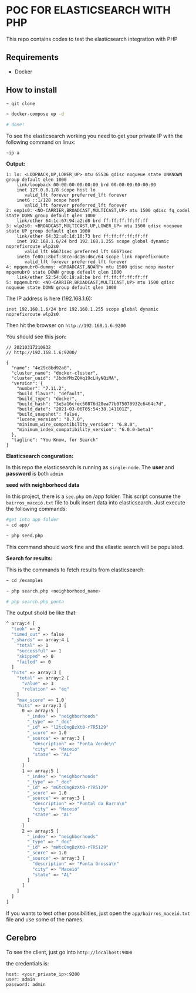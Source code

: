 # POC FOR ELASTICSEARCH WITH PHP

This repo contains codes to test the elasticsearch integration with PHP

## Requirements

- Docker

## How to install

```bash
~ git clone 

~ docker-compose up -d

# done!
```

To see the elasticsearch working you need to get your private IP with the following command on linux:

```
~ip a
```
**Output:**
```
1: lo: <LOOPBACK,UP,LOWER_UP> mtu 65536 qdisc noqueue state UNKNOWN group default qlen 1000
    link/loopback 00:00:00:00:00:00 brd 00:00:00:00:00:00
    inet 127.0.0.1/8 scope host lo
       valid_lft forever preferred_lft forever
    inet6 ::1/128 scope host 
       valid_lft forever preferred_lft forever
2: enp1s0: <NO-CARRIER,BROADCAST,MULTICAST,UP> mtu 1500 qdisc fq_codel state DOWN group default qlen 1000
    link/ether 64:1c:67:94:a2:d0 brd ff:ff:ff:ff:ff:ff
3: wlp2s0: <BROADCAST,MULTICAST,UP,LOWER_UP> mtu 1500 qdisc noqueue state UP group default qlen 1000
    link/ether 64:32:a8:1d:10:73 brd ff:ff:ff:ff:ff:ff
    inet 192.168.1.6/24 brd 192.168.1.255 scope global dynamic noprefixroute wlp2s0
       valid_lft 66671sec preferred_lft 66671sec
    inet6 fe80::8bcf:30ce:dc16:d6c/64 scope link noprefixroute 
       valid_lft forever preferred_lft forever
4: mpqemubr0-dummy: <BROADCAST,NOARP> mtu 1500 qdisc noop master mpqemubr0 state DOWN group default qlen 1000
    link/ether 52:54:00:18:a8:be brd ff:ff:ff:ff:ff:ff
5: mpqemubr0: <NO-CARRIER,BROADCAST,MULTICAST,UP> mtu 1500 qdisc noqueue state DOWN group default qlen 1000

```
The IP address is here (192.168.1.6):

`inet 192.168.1.6/24 brd 192.168.1.255 scope global dynamic noprefixroute wlp2s0`

Then hit the browser on `http://192.168.1.6:9200`

You should see this json:

```
// 20210317210832
// http://192.168.1.6:9200/

{
  "name": "4e29c8bd92a0",
  "cluster_name": "docker-cluster",
  "cluster_uuid": "JbdmYMxZQXq19cLHyNQiMA",
  "version": {
    "number": "7.11.2",
    "build_flavor": "default",
    "build_type": "docker",
    "build_hash": "3e5a16cfec50876d20ea77b075070932c6464c7d",
    "build_date": "2021-03-06T05:54:38.141101Z",
    "build_snapshot": false,
    "lucene_version": "8.7.0",
    "minimum_wire_compatibility_version": "6.8.0",
    "minimum_index_compatibility_version": "6.0.0-beta1"
  },
  "tagline": "You Know, for Search"
}
```

**Elasticsearch conguration:**

In this repo the elasticsearch is running as `single-node`. The **user** and **password** is both `admin` 

**seed with neighborhood data**

In this project, there is a `see.php` on /app folder. This script consume the `bairros_maceió.txt` file
to bulk insert data into elasticsearch. Just execute the following commands:

```bash
#get into app folder
~ cd app/

~ php seed.php
```

This command should work fine and the ellastic search will be populated.

**Search for results:**

This is the commands to fetch results from elasticsearch:

```bash
~ cd /examples

~ php search.php <neighborhood_name>

# php search.php ponta
```

The output shold be like that:

```bash
^ array:4 [
  "took" => 2
  "timed_out" => false
  "_shards" => array:4 [
    "total" => 1
    "successful" => 1
    "skipped" => 0
    "failed" => 0
  ]
  "hits" => array:3 [
    "total" => array:2 [
      "value" => 3
      "relation" => "eq"
    ]
    "max_score" => 1.0
    "hits" => array:3 [
      0 => array:5 [
        "_index" => "neighborhoods"
        "_type" => "_doc"
        "_id" => "l2tcQngBzXt0-r7R5129"
        "_score" => 1.0
        "_source" => array:3 [
          "description" => "Ponta Verde\n"
          "city" => "Maceió"
          "state" => "AL"
        ]
      ]
      1 => array:5 [
        "_index" => "neighborhoods"
        "_type" => "_doc"
        "_id" => "mGtcQngBzXt0-r7R5129"
        "_score" => 1.0
        "_source" => array:3 [
          "description" => "Pontal da Barra\n"
          "city" => "Maceió"
          "state" => "AL"
        ]
      ]
      2 => array:5 [
        "_index" => "neighborhoods"
        "_type" => "_doc"
        "_id" => "mWtcQngBzXt0-r7R5129"
        "_score" => 1.0
        "_source" => array:3 [
          "description" => "Ponta Grossa\n"
          "city" => "Maceió"
          "state" => "AL"
        ]
      ]
    ]
  ]
]
```

If you wants to test other possibilities, just open the `app/bairros_maceió.txt` file and use 
some of the names.

## Cerebro

To see the client, just go into `http://localhost:9000`

the credentials is:
```
host: <your_private_ip>:9200
user: admin
password: admin
```